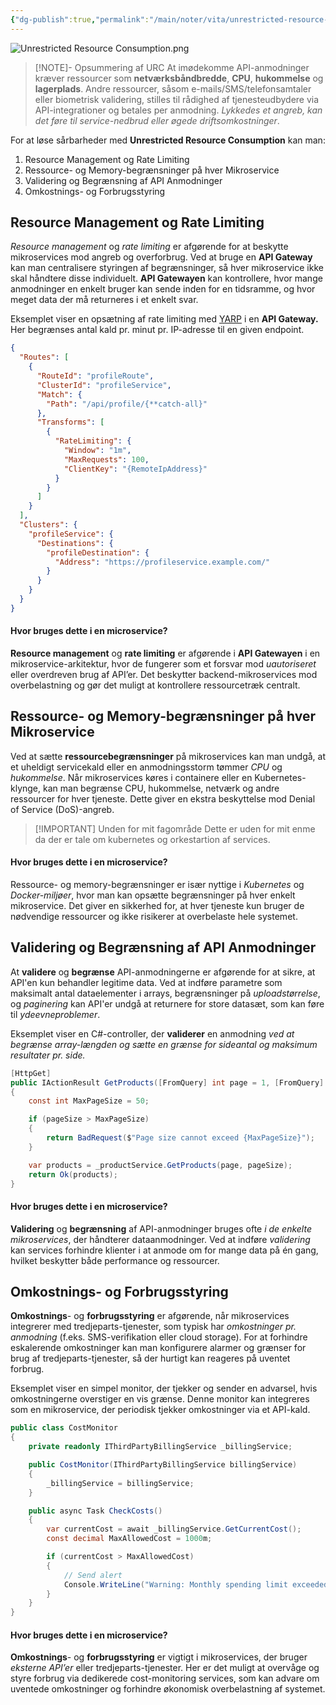 ```yaml
---
{"dg-publish":true,"permalink":"/main/noter/vita/unrestricted-resource-consumption/","created":"2024-11-07T09:05:13.214+01:00"}
---
```


![Unrestricted Resource Consumption.png](/img/user/Unrestricted%20Resource%20Consumption.png)
> [!NOTE]- Opsummering af URC
> At imødekomme API-anmodninger kræver ressourcer som **netværksbåndbredde**, **CPU**, **hukommelse** og **lagerplads**. Andre ressourcer, såsom e-mails/SMS/telefonsamtaler eller biometrisk validering, stilles til rådighed af tjenesteudbydere via API-integrationer og betales per anmodning. *Lykkedes et angreb, kan det føre til service-nedbrud eller øgede driftsomkostninger*.

For at løse sårbarheder med **Unrestricted Resource Consumption** kan man:
1. Resource Management og Rate Limiting
2. Ressource- og Memory-begrænsninger på hver Mikroservice
3. Validering og Begrænsning af API Anmodninger
4. Omkostnings- og Forbrugsstyring

## Resource Management og Rate Limiting
*Resource management* og *rate limiting* er afgørende for at beskytte mikroservices mod angreb og overforbrug. Ved at bruge en **API Gateway** kan man centralisere styringen af begrænsninger, så hver mikroservice ikke skal håndtere disse individuelt. **API Gatewayen** kan kontrollere, hvor mange anmodninger en enkelt bruger kan sende inden for en tidsramme, og hvor meget data der må returneres i et enkelt svar.

Eksemplet viser en opsætning af rate limiting med [YARP](https://microsoft.github.io/reverse-proxy/) i en **API Gateway.** Her begrænses antal kald pr. minut pr. IP-adresse til en given endpoint.
```json
{
  "Routes": [
    {
      "RouteId": "profileRoute",
      "ClusterId": "profileService",
      "Match": {
        "Path": "/api/profile/{**catch-all}"
      },
      "Transforms": [
        {
          "RateLimiting": {
            "Window": "1m",
            "MaxRequests": 100,
            "ClientKey": "{RemoteIpAddress}"
          }
        }
      ]
    }
  ],
  "Clusters": {
    "profileService": {
      "Destinations": {
        "profileDestination": {
          "Address": "https://profileservice.example.com/"
        }
      }
    }
  }
}
```

#### Hvor bruges dette i en microservice?

**Resource management** og **rate limiting** er afgørende i **API Gatewayen** i en mikroservice-arkitektur, hvor de fungerer som et forsvar mod *uautoriseret* eller overdreven brug af API’er. Det beskytter backend-mikroservices mod overbelastning og gør det muligt at kontrollere ressourcetræk centralt.

## Ressource- og Memory-begrænsninger på hver Mikroservice
Ved at sætte **ressourcebegrænsninger** på mikroservices kan man undgå, at et uheldigt servicekald eller en anmodningsstorm tømmer *CPU* og *hukommelse*. Når mikroservices køres i containere eller en Kubernetes-klynge, kan man begrænse CPU, hukommelse, netværk og andre ressourcer for hver tjeneste. 
Dette giver en ekstra beskyttelse mod Denial of Service (DoS)-angreb.

> [!IMPORTANT] Unden for mit fagområde
Dette er uden for mit enme da der er tale om kubernetes og orkestartion af services.
#### Hvor bruges dette i en microservice?

Ressource- og memory-begrænsninger er især nyttige i *Kubernetes* og *Docker-miljøer*, hvor man kan opsætte begrænsninger på hver enkelt mikroservice. Det giver en sikkerhed for, at hver tjeneste kun bruger de nødvendige ressourcer og ikke risikerer at overbelaste hele systemet.

## Validering og Begrænsning af API Anmodninger
At **validere** og **begrænse** API-anmodningerne er afgørende for at sikre, at API'en kun behandler legitime data. Ved at indføre parametre som maksimalt antal dataelementer i arrays, begrænsninger på *uploadstørrelse*, og *paginering* kan API'er undgå at returnere for store datasæt, som kan føre til *ydeevneproblemer*.

Eksemplet viser en C#-controller, der **validerer** en anmodning *ved at begrænse array-længden og sætte en grænse for sideantal og maksimum resultater pr. side.*
```csharp
[HttpGet]
public IActionResult GetProducts([FromQuery] int page = 1, [FromQuery] int pageSize = 10)
{
    const int MaxPageSize = 50;

    if (pageSize > MaxPageSize)
    {
        return BadRequest($"Page size cannot exceed {MaxPageSize}");
    }

    var products = _productService.GetProducts(page, pageSize);
    return Ok(products);
}
```

#### Hvor bruges dette i en microservice?
**Validering** og **begrænsning** af API-anmodninger bruges ofte *i de enkelte mikroservices*, der håndterer dataanmodninger. Ved at indføre *validering* kan services forhindre klienter i at anmode om for mange data på én gang, hvilket beskytter både performance og ressourcer.

## Omkostnings- og Forbrugsstyring
**Omkostnings**- og **forbrugsstyring** er afgørende, når mikroservices integrerer med tredjeparts-tjenester, som typisk har *omkostninger pr. anmodning* (f.eks. SMS-verifikation eller cloud storage). For at forhindre eskalerende omkostninger kan man konfigurere alarmer og grænser for brug af tredjeparts-tjenester, så der hurtigt kan reageres på uventet forbrug.

Eksemplet viser en simpel monitor, der tjekker og sender en advarsel, hvis omkostningerne overstiger en vis grænse. Denne monitor kan integreres som en mikroservice, der periodisk tjekker omkostninger via et API-kald.
```csharp
public class CostMonitor
{
    private readonly IThirdPartyBillingService _billingService;

    public CostMonitor(IThirdPartyBillingService billingService)
    {
        _billingService = billingService;
    }

    public async Task CheckCosts()
    {
        var currentCost = await _billingService.GetCurrentCost();
        const decimal MaxAllowedCost = 1000m;

        if (currentCost > MaxAllowedCost)
        {
            // Send alert
            Console.WriteLine("Warning: Monthly spending limit exceeded!");
        }
    }
}
```

#### Hvor bruges dette i en microservice?
**Omkostnings**- og **forbrugsstyring** er vigtigt i mikroservices, der bruger *eksterne API’er* eller tredjeparts-tjenester. Her er det muligt at overvåge og styre forbrug via dedikerede cost-monitoring services, som kan advare om uventede omkostninger og forhindre økonomisk overbelastning af systemet.